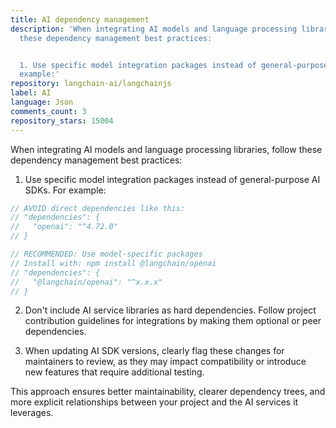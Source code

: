 ```yaml
---
title: AI dependency management
description: 'When integrating AI models and language processing libraries, follow
  these dependency management best practices:


  1. Use specific model integration packages instead of general-purpose AI SDKs. For
  example:'
repository: langchain-ai/langchainjs
label: AI
language: Json
comments_count: 3
repository_stars: 15004
---
```


When integrating AI models and language processing libraries, follow these dependency management best practices:

1. Use specific model integration packages instead of general-purpose AI SDKs. For example:
```javascript
// AVOID direct dependencies like this:
// "dependencies": {
//   "openai": "^4.72.0"
// }

// RECOMMENDED: Use model-specific packages
// Install with: npm install @langchain/openai
// "dependencies": {
//   "@langchain/openai": "^x.x.x"
// }
```

2. Don't include AI service libraries as hard dependencies. Follow project contribution guidelines for integrations by making them optional or peer dependencies.

3. When updating AI SDK versions, clearly flag these changes for maintainers to review, as they may impact compatibility or introduce new features that require additional testing.

This approach ensures better maintainability, clearer dependency trees, and more explicit relationships between your project and the AI services it leverages.
